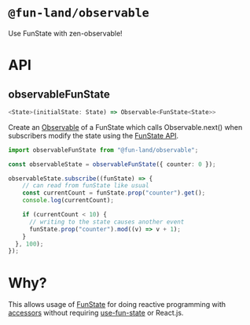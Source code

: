 # `@fun-land/observable`

Use FunState with zen-observable!

# API

## observableFunState

```ts
<State>(initialState: State) => Observable<FunState<State>>
```

Create an [Observable](https://github.com/zenparsing/zen-observable) of a FunState
which calls Observable.next() when subscribers modify the state using the
[FunState API](https://github.com/fun-land/fun-land/tree/main/packages/fun-state).

```typescript
import observableFunState from "@fun-land/observable";

const observableState = observableFunState({ counter: 0 });

observableState.subscribe((funState) => {
    // can read from funState like usual
    const currentCount = funState.prop("counter").get();
    console.log(currentCount);

    if (currentCount < 10) {
      // writing to the state causes another event
      funState.prop("counter").mod((v) => v + 1);
    }
  }, 100);
});
```

# Why?

This allows usage of [FunState](https://github.com/fun-land/fun-land/tree/main/packages/fun-state) for doing reactive programming with [accessors](https://github.com/fun-land/fun-land/tree/main/packages/accessor) without requiring [use-fun-state](https://github.com/fun-land/fun-land/tree/main/packages/use-fun-state) or React.js.
